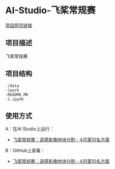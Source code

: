 # AI-Studio-飞桨常规赛

[项目网页链接](https://exmachinelearning.github.io/AIStudioMatch/)

## 项目描述
飞桨常规赛

## 项目结构
```
-|data
-|work
-README.MD
-1.ipynb
```
## 使用方式
A：在AI Studio上运行：
- [飞桨常规赛：遥感影像地块分割 - 4月第10名方案](https://aistudio.baidu.com/aistudio/projectdetail/1788793)

B：GitHub上查看：
- [飞桨常规赛：遥感影像地块分割 - 4月第10名方案](https://github.com/exMachineLearning/AIStudioMatch/blob/main/1.ipynb)
